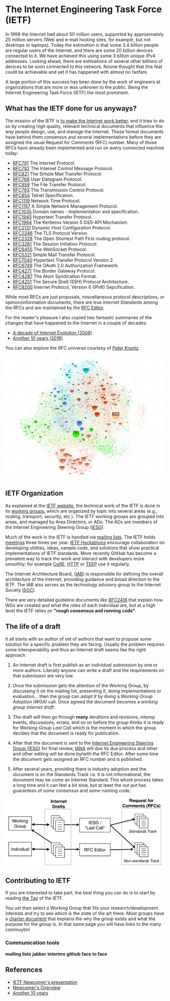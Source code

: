 # The Internet Engineering Task Force (IETF)

In 1998 the Internet had about 50 million users, supported by approximately 25 million servers (Web and e-mail hosting sites, for example, but not desktops or laptops). Today the estimation is that some 3.4 billion people are regular users of the Internet, and there are some 20 billion devices connected to it. We have achieved this using some 3 billion unique IPv4 addresses. Looking ahead, there are estimations of several other billions of devices to be soon connected to this network. Noone thought that this feat could be achievable and yet it has happened with almost no fanfare.

A large portion of this success has been done by the work of engineers at organizations that are more or less unknown to the public. Being the Internet Engineering Task Force (IETF) the most prominent.

## What has the IETF done for us anyways?

The mission of the IETF is [to make the Internet work better](https://tools.ietf.org/html/rfc3935), and it tries to do so by creating high quality, relevant technical documents that influence the way people design, use, and manage the Internet. Those formal documents have behind them consensus and several implementations before they are assigned the usual Request for Comments (RFC) number.  Many of those RFCs have already been implemented and run on every connected machine today:

- [RFC791](https://tools.ietf.org/html/rfc791) The Internet Protocol.
- [RFC792](https://tools.ietf.org/html/rfc792) The Internet Control Message Protocol.
- [RFC821](https://tools.ietf.org/html/rfc821) The Simple Mail Transfer Protocol.
- [RFC768](https://tools.ietf.org/html/rfc768) User Datagram Protocol.
- [RFC959](https://tools.ietf.org/html/rfc959) The File Transfer Protocol.
- [RFC793](https://tools.ietf.org/html/rfc793) The Transmission Control Protocol.
- [RFC854](https://tools.ietf.org/html/rfc854) Telnet Specification.
- [RFC1119](https://tools.ietf.org/html/rfc1119) Network Time Protocol.
- [RFC1157](https://tools.ietf.org/html/rfc1157) A Simple Network Management Protocol.
- [RFC1035](https://tools.ietf.org/html/rfc1035) Domain names - implementation and specification.
- [RFC1945](https://tools.ietf.org/html/rfc1945) Hypertext Transfer Protocol.
- [RFC1964](https://tools.ietf.org/html/rfc1964) The Kerberos Version 5 GSS-API Mechanism.
- [RFC2131](https://tools.ietf.org/html/rfc2131) Dynamic Host Configuration Protocol.
- [RFC2246](https://tools.ietf.org/html/rfc2246) The TLS Protocol Version.
- [RFC2328](https://tools.ietf.org/html/rfc2328) The Open Shortest Path First routing protocol.
- [RFC3261](https://tools.ietf.org/html/rfc3261) The Session Initiation Protocol.
- [RFC6455](https://tools.ietf.org/html/rfc6455) The WebSocket Protocol.
- [RFC5321](https://tools.ietf.org/html/rfc5321) Simple Mail Transfer Protocol.
- [RFC7540](https://tools.ietf.org/html/rfc7540) Hypertext Transfer Protocol Version 2.
- [RFC6749](https://tools.ietf.org/html/rfc6749) The OAuth 2.0 Authorization Framework.
- [RFC4271](https://tools.ietf.org/html/rfc4271) The Border Gateway Protocol.
- [RFC4287](https://tools.ietf.org/html/rfc4287) The Atom Syndication Format.
- [RFC4251](https://tools.ietf.org/html/rfc4251) The Secure Shell (SSH) Protocol Architecture.
- [RFC8200](https://tools.ietf.org/html/rfc8200) Internet Protocol, Version 6 (IPv6) Sepcification.

While most RFCs are just proposals, miscellaneous protocol descriptions, or opinion/information documents, there are true *Internet Standards* among the RFCs and are maintained by the [RFC Editor](http://www.rfc-editor.org/standards).

For the reader's pleasure I also copied two fantastic summaries of the changes that have happened to the Internet in a couple of decades:

- [A decade of Internet Evolution (2008)](./10years.md)
- [Another 10 years (2018)](./another10years.md)

You can also explore the RFC universe courtesy of [Peter Krantz](https://www.peterkrantz.com/v11n/rfc/).

![RFC weighted by reference map](./img/rfc-map.jpg)

## IETF Organization

As explained at the [IETF website](https://www.ietf.org/about/who/), the technical work of the IETF is done in its [working groups](https://www.ietf.org/how/wgs/), which are organized by topic into several areas (e.g., routing, transport, security, etc.). The IETF working groups are grouped into areas, and managed by Area Directors, or ADs. The ADs are members of the Internet Engineering Steering Group ([IESG](https://www.ietf.org/glossary.html#IESG)).

Much of the work in the IETF is handled via [mailing lists](https://www.ietf.org/list/). The IETF holds [meetings](https://www.ietf.org/how/meetings/) three times per year. [IETF Hackathons](https://www.ietf.org/how/runningcode/hackathons/) encourage collaboration on developing utilities, ideas, sample code, and solutions that show practical implementations of IETF standards. More recently GitHub has become a prevalent way to track the work and interact with developers more smoothly; for example [CoRE](https://github.com/core-wg), [HTTP](https://github.com/httpwg) or [TEEP](https://github.com/ietf-teep) use it regularly.

The Internet Architecture Board, ([IAB](https://www.ietf.org/glossary.html#IAB)) is responsible for defining the overall architecture of the Internet, providing guidance and broad direction to the IETF. The IAB also serves as the technology advisory group to the Internet Society [ISOC](https://www.ietf.org/glossary.html#ISOC)).

There are very detailed guideline documents like [RFC2418](https://tools.ietf.org/html/rfc2418) that explain how WGs are created and what the roles of each individual are, but at a high level the IETF relies on **"rough consensus and running code"**.

## The life of a draft

It all starts with an author of set of authors that want to propose some solution for a specific problem they are facing. Usually the problem requires some interoperability and thus an Internet draft seems like the right approach.

1. An Internet draft is first publish as an *individual submission* by one or more authors. Literally anyone can write a draft and the requirements on that submission are very low. 

2. Once the submission gets the attention of the Working Group, by discussing it on the mailing list, presenting it, doing implementations or evaluation... then the group can *adopt it* by doing a *Working Group Adoption (WGA)* call. Once agreed the document becomes a *working group internet draft*.

3. The draft will then go through **many** iterations and revisions, interop events, discussions, errata, and so on before the group thinks it is ready for *Working Group Last Call* which is the moment in which the group decides that the document is ready for publication.

4. After that the document is sent to the [Internet Engineering Steering Group (IESG)](https://www.ietf.org/about/groups/iesg/) for final review, [IANA](https://www.iana.org/) will due its due process and other and other editing will be done by/with the RFC Editor. After some time the document gets assigned an RFC number and is published. 

5. After several years, providing there is industry adoption and the document is on the Standards Track i.e. it is not informational, the document may be come an Internet Standard. This whole process takes a long time and it can feel a bit slow, but at least the out put has guarantees of *some* consensus and *some* running code.

![IETF Publication Process](./img/ietf-process.png)

## Contributing to IETF

If you are interested to take part, the best thing you can do is to start by reading [the Tao](https://www.ietf.org/about/participate/tao/) of the IETF.

You ust then select a Working Group that fits your research/development interests and try to see which is the state of the art there. Most groups have a [charter document](https://datatracker.ietf.org/wg/core/charter/) that explains the why the group exists and what the purpose for the group is. In that same page you will have links to the many commuybni
### Communication tools

**mailing lists**
**jabber**
**interims**
**github**
**face to face**

## References
- [IETF Newcomer's presentation](https://www.youtube.com/playlist?list=PLC86T-6ZTP5hXPJ-n4mwJbZ0BHaNlhTMA)
- [Newcomer's Overview](https://www.ietf.org/about/participate/tutorials/newcomers/overview/)
- [Another 10 years](./another10years.md)